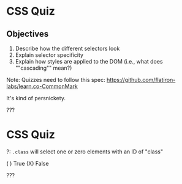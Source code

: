 # CSS Quiz

## Objectives

1. Describe how the different selectors look
2. Explain selector specificity
3. Explain how styles are applied to the DOM (i.e., what does ""cascading"" mean?)

Note: Quizzes need to follow this spec: https://github.com/flatiron-labs/learn.co-CommonMark

It's kind of persnickety.

???

# CSS Quiz

?: `.class` will select one or zero elements with an ID of "class"

( ) True
(X) False

???
